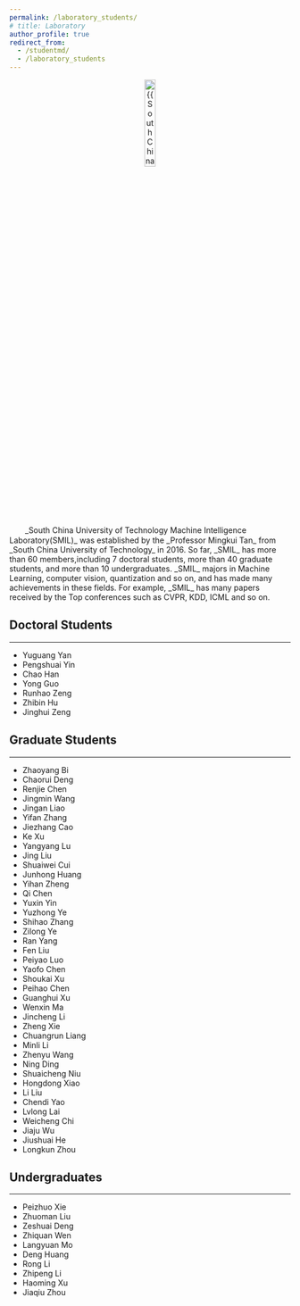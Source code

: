 ```yaml
---
permalink: /laboratory_students/
# title: Laboratory
author_profile: true
redirect_from: 
  - /studentmd/
  - /laboratory_students
---
```


<div align="center" margin-bottom:100px>
  <img src="{{ "lab_logo.png" | prepend: "/images/" | prepend: base_path }}" class="lab_logo" alt="{{ South China University of Technology Machine Intelligence Laboratory(SMIL)}}" width = "20%">
</div> 

<br />
　　_South China University of Technology Machine Intelligence Laboratory(SMIL)_ was established by the _Professor Mingkui Tan_ from _South China University of Technology_ in 2016. So far, _SMIL_ has more than 60 members,including 7 doctoral students, more than 40 graduate students, and more than 10 undergraduates. _SMIL_ majors in Machine Learning, computer vision, quantization and so on, and has made many achievements in these fields. For example, _SMIL_ has many papers received by the Top conferences such as CVPR, KDD, ICML and so on.

Doctoral Students
--------
********
* Yuguang Yan
* Pengshuai Yin
* Chao Han
* Yong Guo
* Runhao Zeng
* Zhibin Hu
* Jinghui Zeng

Graduate Students
--------
********
* Zhaoyang Bi
* Chaorui Deng
* Renjie Chen
* Jingmin Wang
* Jingan Liao
* Yifan Zhang
* Jiezhang Cao
* Ke Xu
* Yangyang Lu
* Jing Liu
* Shuaiwei Cui
* Junhong Huang
* Yihan Zheng
* Qi Chen
* Yuxin Yin
* Yuzhong Ye
* Shihao Zhang
* Zilong Ye
* Ran Yang
* Fen Liu
* Peiyao Luo
* Yaofo Chen
* Shoukai Xu
* Peihao Chen
* Guanghui Xu
* Wenxin Ma
* Jincheng Li
* Zheng Xie
* Chuangrun Liang
* Minli Li
* Zhenyu Wang
* Ning Ding
* Shuaicheng Niu
* Hongdong Xiao
* Li Liu
* Chendi Yao
* Lvlong Lai
* Weicheng Chi
* Jiaju Wu
* Jiushuai He
* Longkun Zhou

Undergraduates
--------
********
* Peizhuo Xie
* Zhuoman Liu
* Zeshuai Deng
* Zhiquan Wen
* Langyuan Mo
* Deng Huang
* Rong Li
* Zhipeng Li
* Haoming Xu
* Jiaqiu Zhou